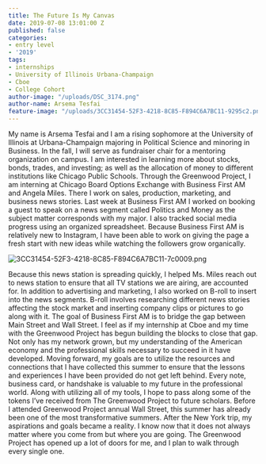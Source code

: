 ```yaml
---
title: The Future Is My Canvas
date: 2019-07-08 13:01:00 Z
published: false
categories:
- entry level
- '2019'
tags:
- internships
- University of Illinois Urbana-Champaign
- Cboe
- College Cohort
author-image: "/uploads/DSC_3174.png"
author-name: Arsema Tesfai
feature-image: "/uploads/3CC31454-52F3-4218-8C85-F894C6A7BC11-9295c2.png"
---
```


My name is Arsema Tesfai and I am a rising sophomore at the University of Illinois at Urbana-Champaign majoring in Political Science and minoring in Business. In the fall, I will serve as fundraiser chair for a mentoring organization on campus. I am interested in learning more about stocks, bonds, trades, and investing; as well as the allocation of money to different institutions like Chicago Public Schools. Through the Greenwood Project, I am interning at Chicago Board Options Exchange with Business First AM and Angela Miles. There I work on sales, production, marketing, and business news stories. Last week at Business First AM I worked on booking a guest to speak on a news segment called Politics and Money as the subject matter corresponds with my major. I also tracked social media progress using an organized spreadsheet. Because Business First AM is relatively new to Instagram, I have been able to work on giving the page a fresh start with new ideas while watching the followers grow organically.
 
![3CC31454-52F3-4218-8C85-F894C6A7BC11-7c0009.png](/uploads/3CC31454-52F3-4218-8C85-F894C6A7BC11-7c0009.png)

Because this news station is spreading quickly, I helped Ms. Miles reach out to news station to ensure that all TV stations we are airing, are accounted for. In addition to advertising and marketing, I also worked on B-roll to insert into the news segments. B-roll involves researching different news stories affecting the stock market and inserting company clips or pictures to go along with it. The goal of Business First AM is to bridge the gap between Main Street and Wall Street. I feel as if my internship at Cboe and my time with the Greenwood Project has begun building the blocks to close that gap. Not only has my network grown, but my understanding of the American economy and the professional skills necessary to succeed in it have developed. Moving forward, my goals are to utilize the resources and connections that I have collected this summer to ensure that the lessons and experiences I have been provided do not get left behind.
Every note, business card, or handshake is valuable to my future in the professional world. Along with utilizing all of my tools, I hope to pass along some of the tokens I’ve received from The Greenwood Project to future scholars. Before I attended Greenwood Project annual Wall Street, this summer has already been one of the most transformative summers. After the New York trip, my aspirations and goals became a reality. I know now that it does not always matter where you come from but where you are going. The Greenwood Project has opened up a lot of doors for me, and I plan to walk through every single one. 
